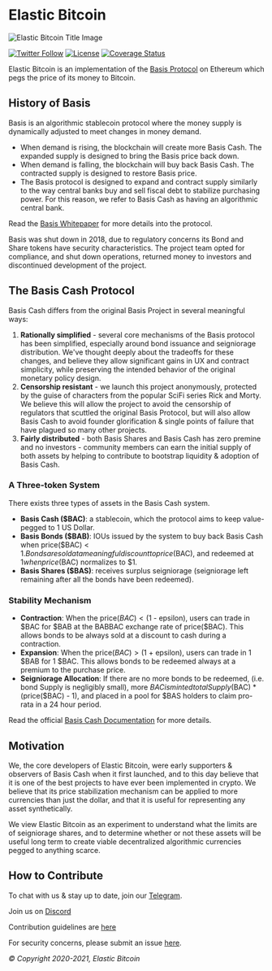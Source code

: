 # Elastic Bitcoin

![Elastic Bitcoin Title Image](https://raw.githubusercontent.com/elasticbtc/elasticbtc-frontend/master/public/header.jpg)

[![Twitter Follow](https://img.shields.io/twitter/follow/basiscash?label=Follow)](https://twitter.com/basiscash)
[![License](https://img.shields.io/github/license/elasticbtc/elasticbtc-protocol)](https://github.com/elasticbtc/elasticbtc-protocol/blob/master/LICENSE)
[![Coverage Status](https://coveralls.io/repos/github/elasticbtc/elasticbtc-protocol/badge.svg?branch=master)](https://coveralls.io/github/elasticbtc/elasticbtc-protocol?branch=master)

Elastic Bitcoin is an implementation of the [Basis Protocol](https://basis.io) on Ethereum which pegs the price of its money to Bitcoin.

## History of Basis

Basis is an algorithmic stablecoin protocol where the money supply is dynamically adjusted to meet changes in money demand.

- When demand is rising, the blockchain will create more Basis Cash. The expanded supply is designed to bring the Basis price back down.
- When demand is falling, the blockchain will buy back Basis Cash. The contracted supply is designed to restore Basis price.
- The Basis protocol is designed to expand and contract supply similarly to the way central banks buy and sell fiscal debt to stabilize purchasing power. For this reason, we refer to Basis Cash as having an algorithmic central bank.

Read the [Basis Whitepaper](http://basis.io/basis_whitepaper_en.pdf) for more details into the protocol.

Basis was shut down in 2018, due to regulatory concerns its Bond and Share tokens have security characteristics. The project team opted for compliance, and shut down operations, returned money to investors and discontinued development of the project.

## The Basis Cash Protocol

Basis Cash differs from the original Basis Project in several meaningful ways:

1. **Rationally simplified** - several core mechanisms of the Basis protocol has been simplified, especially around bond issuance and seigniorage distribution. We've thought deeply about the tradeoffs for these changes, and believe they allow significant gains in UX and contract simplicity, while preserving the intended behavior of the original monetary policy design.
2. **Censorship resistant** - we launch this project anonymously, protected by the guise of characters from the popular SciFi series Rick and Morty. We believe this will allow the project to avoid the censorship of regulators that scuttled the original Basis Protocol, but will also allow Basis Cash to avoid founder glorification & single points of failure that have plagued so many other projects.
3. **Fairly distributed** - both Basis Shares and Basis Cash has zero premine and no investors - community members can earn the initial supply of both assets by helping to contribute to bootstrap liquidity & adoption of Basis Cash.

### A Three-token System

There exists three types of assets in the Basis Cash system.

- **Basis Cash (\$BAC)**: a stablecoin, which the protocol aims to keep value-pegged to 1 US Dollar.
- **Basis Bonds (\$BAB)**: IOUs issued by the system to buy back Basis Cash when price($BAC) < $1. Bonds are sold at a meaningful discount to price($BAC), and redeemed at $1 when price($BAC) normalizes to $1.
- **Basis Shares (\$BAS)**: receives surplus seigniorage (seigniorage left remaining after all the bonds have been redeemed).

### Stability Mechanism

- **Contraction**: When the price($BAC) < ($1 - epsilon), users can trade in $BAC for $BAB at the BABBAC exchange rate of price(\$BAC). This allows bonds to be always sold at a discount to cash during a contraction.
- **Expansion**: When the price($BAC) > ($1 + epsilon), users can trade in 1 $BAB for 1 $BAC. This allows bonds to be redeemed always at a premium to the purchase price.
- **Seigniorage Allocation**: If there are no more bonds to be redeemed, (i.e. bond Supply is negligibly small), more $BAC is minted totalSupply($BAC) \* (price($BAC) - 1), and placed in a pool for $BAS holders to claim pro-rata in a 24 hour period.

Read the official [Basis Cash Documentation](https://docs.basis.cash) for more details.

## Motivation

We, the core developers of Elastic Bitcoin, were early supporters & observers of Basis Cash when it first launched, and to this day believe that it is one of the best projects to have ever been implemented in crypto. We believe that its price stabilization mechanism can be applied to more currencies than just the dollar, and that it is useful for representing any asset synthetically.

We view Elastic Bitcoin as an experiment to understand what the limits are of seigniorage shares, and to determine whether or not these assets will be useful long term to create viable decentralized algorithmic currencies pegged to anything scarce.

## How to Contribute

To chat with us & stay up to date, join our [Telegram](https://t.me/basiscash).

Join us on [Discord](https://discord.gg/HhxrRVXy7W)

Contribution guidelines are [here](./CONTRIBUTING.md)

For security concerns, please submit an issue [here](https://github.com/Basis-Cash/basiscash-contracts/issues/new).

_© Copyright 2020-2021, Elastic Bitcoin_
